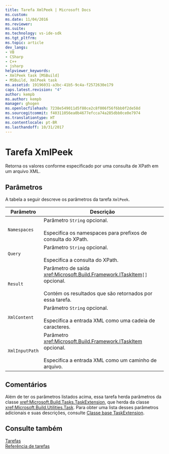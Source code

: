 ```yaml
---
title: Tarefa XmlPeek | Microsoft Docs
ms.custom: 
ms.date: 11/04/2016
ms.reviewer: 
ms.suite: 
ms.technology: vs-ide-sdk
ms.tgt_pltfrm: 
ms.topic: article
dev_langs:
- VB
- CSharp
- C++
- jsharp
helpviewer_keywords:
- XmlPeek task [MSBuild]
- MSBuild, XmlPeek task
ms.assetid: 19196031-a3bc-41b5-9c4a-f2572630e179
caps.latest.revision: "4"
author: kempb
ms.author: kempb
manager: ghogen
ms.openlocfilehash: 7238e549011d5f80ce2c8f006f56f6bb0f2de58d
ms.sourcegitcommit: f40311056ea0b4677efcca74a285dbb0ce0e7974
ms.translationtype: HT
ms.contentlocale: pt-BR
ms.lasthandoff: 10/31/2017
---
```

# <a name="xmlpeek-task"></a>Tarefa XmlPeek
Retorna os valores conforme especificado por uma consulta de XPath em um arquivo XML.  
  
## <a name="parameters"></a>Parâmetros  
 A tabela a seguir descreve os parâmetros da tarefa `XmlPeek`.  
  
|Parâmetro|Descrição|  
|---------------|-----------------|  
|`Namespaces`|Parâmetro `String` opcional.<br /><br /> Especifica os namespaces para prefixos de consulta do XPath.|  
|`Query`|Parâmetro `String` opcional.<br /><br /> Especifica a consulta do XPath.|  
|`Result`|Parâmetro de saída <xref:Microsoft.Build.Framework.ITaskItem>`[]` opcional.<br /><br /> Contém os resultados que são retornados por essa tarefa.|  
|`XmlContent`|Parâmetro `String` opcional.<br /><br /> Especifica a entrada XML como uma cadeia de caracteres.|  
|`XmlInputPath`|Parâmetro <xref:Microsoft.Build.Framework.ITaskItem> opcional.<br /><br /> Especifica a entrada XML como um caminho de arquivo.|  
  
## <a name="remarks"></a>Comentários  
 Além de ter os parâmetros listados acima, essa tarefa herda parâmetros da classe <xref:Microsoft.Build.Tasks.TaskExtension>, que herda da classe <xref:Microsoft.Build.Utilities.Task>. Para obter uma lista desses parâmetros adicionais e suas descrições, consulte [Classe base TaskExtension](../msbuild/taskextension-base-class.md).  
  
## <a name="see-also"></a>Consulte também  
 [Tarefas](../msbuild/msbuild-tasks.md)   
 [Referência de tarefas](../msbuild/msbuild-task-reference.md)